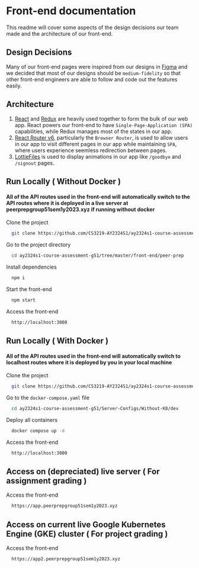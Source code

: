 
# Front-end documentation

This readme will cover some aspects of the design decisions our team made and the architecture of our front-end.


## Design Decisions

Many of our front-end pages were inspired from our designs in [Figma](https://www.figma.com/file/KH7a2ZONAF1fZEdaRzTcm1/PeerPrep-Full-Wireframe?type=design&node-id=0%3A1&mode=design&t=lkysywwJmQraspV2-1) and we decided that most of our designs should be `medium-fidelity` so that other front-end engineers are able to follow and code out the features easily.


## Architecture

1. [React](https://react.dev/) and [Redux](https://redux-toolkit.js.org/) are heavily used together to form the bulk of our web app. React powers our front-end to have `Single-Page-Application (SPA)` capabilities, while Redux manages most of the states in our app. 
2. [React Router v6](https://reactrouter.com/en/main/router-components/browser-router), particularly the `Browser Router`, is used to allow users in our app to visit different pages in our app while maintaining `SPA`, where users experience seemless redirection between pages.
3. [LottieFiles](https://lottiefiles.com/) is used to display animations in our app like `/goodbye` and `/signout` pages.

## Run Locally ( Without Docker )
#### All of the API routes used in the front-end will automatically switch to the API routes where it is deployed in a live server at peerprepgroup51sem1y2023.xyz if running without docker

Clone the project

```bash
  git clone https://github.com/CS3219-AY2324S1/ay2324s1-course-assessment-g51.git
```

Go to the project directory

```bash
  cd ay2324s1-course-assessment-g51/tree/master/front-end/peer-prep
```

Install dependencies

```bash
  npm i
```

Start the front-end

```bash
  npm start
```

Access the front-end

```bash
  http://localhost:3000
```

## Run Locally ( With Docker )
#### All of the API routes used in the front-end will automatically switch to localhost routes where it is deployed by you in your local machine
Clone the project

```bash
  git clone https://github.com/CS3219-AY2324S1/ay2324s1-course-assessment-g51.git
```

Go to the `docker-compose.yaml` file 

```bash
  cd ay2324s1-course-assessment-g51/Server-Configs/Without-K8/dev
```


Deploy all containers
```bash
  docker compose up -d
```

Access the front-end
```bash
  http://localhost:3000
```

## Access on (depreciated) live server ( For assignment grading )

Access the front-end
```bash
  https://app.peerprepgroup51sem1y2023.xyz
```
## Access on current live Google Kubernetes Engine (GKE) cluster ( For project grading )

Access the front-end
```bash
  https://app2.peerprepgroup51sem1y2023.xyz
```
